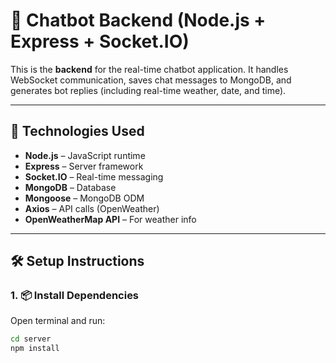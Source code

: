 # 💬 Chatbot Backend (Node.js + Express + Socket.IO)

This is the **backend** for the real-time chatbot application. It handles WebSocket communication, saves chat messages to MongoDB, and generates bot replies (including real-time weather, date, and time).

---

## 🔧 Technologies Used

- **Node.js** – JavaScript runtime
- **Express** – Server framework
- **Socket.IO** – Real-time messaging
- **MongoDB** – Database
- **Mongoose** – MongoDB ODM
- **Axios** – API calls (OpenWeather)
- **OpenWeatherMap API** – For weather info

---

## 🛠️ Setup Instructions

### 1. 📦 Install Dependencies

Open terminal and run:

```bash
cd server
npm install
